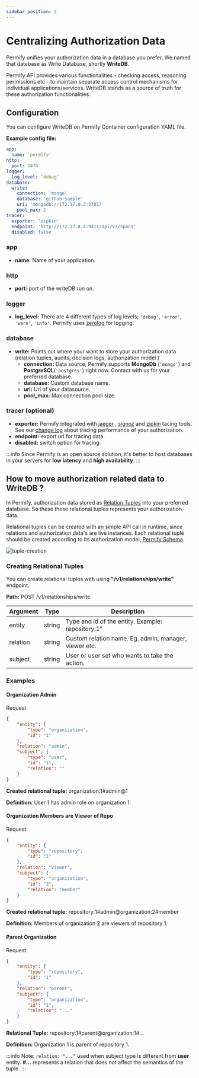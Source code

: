 ```yaml
---
sidebar_position: 2
---
```


# Centralizing Authorization Data

Permify unifies your authorization data in a database you prefer. We named that database as Write Database, shortly **WriteDB**.

Permify API provides various functionalities - checking access, reasoning permissions etc - to maintain separate access control mechanisms for individual applications/services. 
WriteDB stands as a source of truth for these authorization functionalities.

## Configuration

You can configure WriteDB on Permify Container configuration YAML file.  

**Example config file:**

```yaml
app: 
  name: ‘permify’ 
http:
  port: 3476
logger:
  log_level: ‘debug’
database:
  write:
    connection: 'mongo'
    database: 'github-sample'
    uri: 'mongodb://172.17.0.2:27017'
    pool_max: 2
tracer:
  exporter: 'zipkin'
  endpoint: 'http://172.17.0.4:9411/api/v2/spans'
  disabled: false

```
### **app**
* **name:** Name of your application.

### **http**
* **port:** port of the writeDB run on.

### **logger**
* **log_level:** There are 4 different types of log levels; `'debug'`, `'error'`, `'warn'`, `'info'`. Permify uses [zerolog] for logging.

[zerolog]: https://github.com/rs/zerolog

### **database**
* **write:** Points out where your want to store your authorization data (relation tuples, audits, decision logs, authorization model )
    * **connection:** Data source, Permify supports **MongoDb** (`'mongo'`) and **PostgreSQL**(`'postgres'`) right now. Contact with us for your preferred database.
    * **database:** Custom database name.
    * **uri:** Uri of your datasource.
    * **pool_max:** Max connection pool size.

### **tracer** (optional)
* **exporter:** Permify integrated with [jaeger] , [signoz] and [zipkin] tacing tools. See our [change log] about tracing performance of your authorization.
* **endpoint:** export url for tracing data.
* **disabled:** switch option for tracing.

[jaeger]: https://www.jaegertracing.io/
[zipkin]: https://zipkin.io/
[signoz]: https://signoz.io/
[change log]: https://www.permify.co/change-log/integration-with-tracing-tools-jaeger-signoz-and-zipkin

:::info
Since Permify is an open 
source solution, it's better to host databases in your servers for **low latency** and **high availability**.
:::

## How to move authorization related data to WriteDB ?

In Permify, authorization data stored as [Relation Tuples] into your preferred database. So these these relational tuples represents your authorization data.

[Relation Tuples]: /docs/relational-tuples

Relational tuples can be created with an simple API call in runtime, since relations and authorization data's are live instances. Each relational tuple should be created according to its authorization model, [Permify Schema]. 

[Permify Schema]: docs/getting-started/modeling

![tuple-creation](https://user-images.githubusercontent.com/34595361/186637488-30838a3b-849a-4859-ae4f-d664137bb6ba.png)

### Creating Relational Tuples

You can create relational tuples with using **"/v1/relationships/write"** endpoint.

**Path:** POST /v1/relationships/write

| Argument | Type |  Description |
|-------------------|---------|-------------|
| entity | string | Type and id of the entity. Example: repository:1”|
| relation | string |  Custom relation name. Eg. admin, manager, viewer etc. |
| subject | string |  User or user set who wants to take the action. |

### Examples 

#### **Organization Admin**

Request

```json
{
    "entity": {
        "type": "organization",
        "id": "1"
    },
    "relation": "admin",
    "subject": {
        "type": "user",
        "id": "1",
        "relation": ""
    }
}
```

**Created relational tuple:** organization:1#admin@1

**Definition:** User 1 has admin role on organization 1.

#### **Organization Members are Viewer of Repo** 

Request

```json
{
    "entity": {
        "type": "repository",
        "id": "1"
    },
    "relation": "viewer",
    "subject": {
        "type": "organization",
        "id": "2",
        "relation": "member"
    }
}
```

**Created relational tuple:** repository:1#admin@organization:2#member

**Definition:** Members of organization 2 are viewers of repository 1.

#### **Parent Organization**

Request

```json
{
    "entity": {
        "type": "repository",
        "id": "1"
    },
    "relation": "parent",
    "subject": {
        "type": "organization",
        "id": "1",
        "relation": "..."
    }
}
```

**Relational Tuple:** repository:1#parent@organization:1#…

**Definition:** Organization 1 is parent of repository 1.

:::info
Note: `relation: “...”` used when subject type is different from **user** entity. **#…** represents a relation that does not affect the semantics of the tuple.
:::
